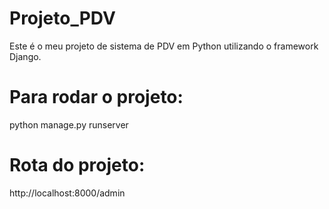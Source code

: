 # Projeto_PDV
Este é o meu projeto de sistema de PDV em Python utilizando o framework Django.

# Para rodar o projeto:
python manage.py runserver

# Rota do projeto:
http://localhost:8000/admin

